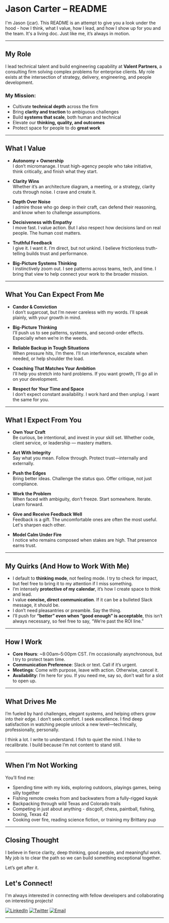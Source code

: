 # Jason Carter – README

I'm Jason (jcar). This README is an attempt to give you a look under the hood - how I think, what I value, how I lead, and how I show up for you and the team. It's a living doc. Just like me, it’s always in motion.

---

## My Role

I lead technical talent and build engineering capability at **Valent Partners**, a consulting firm solving complex problems for enterprise clients. My role exists at the intersection of strategy, delivery, engineering, and people development.

### My Mission:
- Cultivate **technical depth** across the firm
- Bring **clarity and traction** to ambiguous challenges
- Build **systems that scale**, both human and technical
- Elevate our **thinking, quality, and outcomes**
- Protect space for people to do **great work**

---

## What I Value

- **Autonomy + Ownership**  
  I don’t micromanage. I trust high-agency people who take initiative, think critically, and finish what they start.

- **Clarity Wins**  
  Whether it’s an architecture diagram, a meeting, or a strategy, clarity cuts through noise. I crave and create it.

- **Depth Over Noise**  
  I admire those who go deep in their craft, can defend their reasoning, and know when to challenge assumptions.

- **Decisiveness with Empathy**  
  I move fast. I value action. But I also respect how decisions land on real people. The human cost matters.

- **Truthful Feedback**  
  I give it. I want it. I’m direct, but not unkind. I believe frictionless truth-telling builds trust and performance.

- **Big-Picture Systems Thinking**  
  I instinctively zoom out. I see patterns across teams, tech, and time. I bring that view to help connect your work to the broader mission.

---

## What You Can Expect From Me

- **Candor & Conviction**  
  I don’t sugarcoat, but I’m never careless with my words. I’ll speak plainly, with your growth in mind.

- **Big-Picture Thinking**  
  I’ll push us to see patterns, systems, and second-order effects. Especially when we’re in the weeds.

- **Reliable Backup in Tough Situations**  
  When pressure hits, I’m there. I’ll run interference, escalate when needed, or help shoulder the load.

- **Coaching That Matches Your Ambition**  
  I’ll help you stretch into hard problems. If you want growth, I’ll go all in on your development.

- **Respect for Your Time and Space**  
  I don’t expect constant availability. I work hard and then unplug. I want the same for you.

---

## What I Expect From You

- **Own Your Craft**  
  Be curious, be intentional, and invest in your skill set. Whether code, client service, or leadership — mastery matters.

- **Act With Integrity**  
  Say what you mean. Follow through. Protect trust—internally and externally.

- **Push the Edges**  
  Bring better ideas. Challenge the status quo. Offer critique, not just compliance.

- **Work the Problem**  
  When faced with ambiguity, don’t freeze. Start somewhere. Iterate. Learn forward.

- **Give and Receive Feedback Well**  
  Feedback is a gift. The uncomfortable ones are often the most useful. Let's sharpen each other.

- **Model Calm Under Fire**  
  I notice who remains composed when stakes are high. That presence earns trust.

---

## My Quirks (And How to Work With Me)

- I default to **thinking mode**, not feeling mode. I try to check for impact, but feel free to bring it to my attention if I miss something.
- I’m intensely **protective of my calendar**, it’s how I create space to think and lead.
- I value **concise, direct communication**. If it can be a bulleted Slack message, it should be.
- I don’t need pleasantries or preamble. Say the thing.
- I’ll push for **“better” even when “good enough” is acceptable**, this isn’t always necessary, so feel free to say, “We’re past the ROI line.”

---

## How I Work

- **Core Hours**: ~8:00am–5:00pm CST. I’m occasionally asynchronous, but I try to protect team time.
- **Communication Preference**: Slack or text. Call if it’s urgent.
- **Meetings**: Come with purpose, leave with action. Otherwise, cancel it.
- **Availability**: I’m here for you. If you need me, say so, don’t wait for a slot to open up.

---

## What Drives Me

I’m fueled by hard challenges, elegant systems, and helping others grow into their edge. I don’t seek comfort. I seek excellence. I find deep satisfaction in watching people unlock a new level—technically, professionally, personally.

I think a lot. I write to understand. I fish to quiet the mind. I hike to recalibrate. I build because I’m not content to stand still.

---

## When I’m Not Working

You’ll find me:
- Spending time with my kids, exploring outdoors, playings games, being silly together
- Fishing remote creeks from and backwaters from a fully-rigged kayak
- Backpacking through wild Texas and Colorado trails
- Competing in just about anything - discgolf, chess, paintball, fishing, boxing, Texas 42
- Cooking over fire, reading science fiction, or training my Brittany pup

---

## Closing Thought

I believe in fierce clarity, deep thinking, good people, and meaningful work. My job is to clear the path so we can build something exceptional together.

Let’s get after it.

## Let's Connect!

I'm always interested in connecting with fellow developers and collaborating on interesting projects!

[![LinkedIn](https://img.shields.io/badge/-LinkedIn-0077B5?style=flat-square&logo=linkedin&logoColor=white)](https://linkedin.com/in/jason-carter-valent-partners)
[![Twitter](https://img.shields.io/badge/-Twitter-1DA1F2?style=flat-square&logo=twitter&logoColor=white)](https://twitter.com/jcar)
[![Email](https://img.shields.io/badge/-Email-D14836?style=flat-square&logo=gmail&logoColor=white)](mailto:jason.joe.carter@gmail.com)


---

